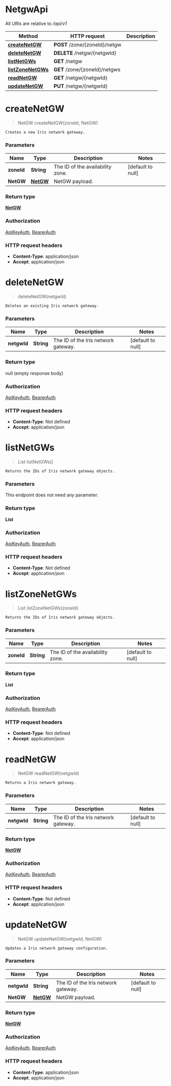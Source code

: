 # NetgwApi

All URIs are relative to */api/v1*

| Method | HTTP request | Description |
|------------- | ------------- | -------------|
| [**createNetGW**](NetgwApi.md#createNetGW) | **POST** /zone/{zoneId}/netgw |  |
| [**deleteNetGW**](NetgwApi.md#deleteNetGW) | **DELETE** /netgw/{netgwId} |  |
| [**listNetGWs**](NetgwApi.md#listNetGWs) | **GET** /netgw |  |
| [**listZoneNetGWs**](NetgwApi.md#listZoneNetGWs) | **GET** /zone/{zoneId}/netgws |  |
| [**readNetGW**](NetgwApi.md#readNetGW) | **GET** /netgw/{netgwId} |  |
| [**updateNetGW**](NetgwApi.md#updateNetGW) | **PUT** /netgw/{netgwId} |  |


<a name="createNetGW"></a>
# **createNetGW**
> NetGW createNetGW(zoneId, NetGW)



    Creates a new Iris network gateway.

### Parameters

|Name | Type | Description  | Notes |
|------------- | ------------- | ------------- | -------------|
| **zoneId** | **String**| The ID of the availability zone. | [default to null] |
| **NetGW** | [**NetGW**](../Models/NetGW.md)| NetGW payload. | |

### Return type

[**NetGW**](../Models/NetGW.md)

### Authorization

[ApiKeyAuth](../README.md#ApiKeyAuth), [BearerAuth](../README.md#BearerAuth)

### HTTP request headers

- **Content-Type**: application/json
- **Accept**: application/json

<a name="deleteNetGW"></a>
# **deleteNetGW**
> deleteNetGW(netgwId)



    Deletes an existing Iris network gateway.

### Parameters

|Name | Type | Description  | Notes |
|------------- | ------------- | ------------- | -------------|
| **netgwId** | **String**| The ID of the Iris network gateway. | [default to null] |

### Return type

null (empty response body)

### Authorization

[ApiKeyAuth](../README.md#ApiKeyAuth), [BearerAuth](../README.md#BearerAuth)

### HTTP request headers

- **Content-Type**: Not defined
- **Accept**: application/json

<a name="listNetGWs"></a>
# **listNetGWs**
> List listNetGWs()



    Returns the IDs of Iris network gateway objects.

### Parameters
This endpoint does not need any parameter.

### Return type

**List**

### Authorization

[ApiKeyAuth](../README.md#ApiKeyAuth), [BearerAuth](../README.md#BearerAuth)

### HTTP request headers

- **Content-Type**: Not defined
- **Accept**: application/json

<a name="listZoneNetGWs"></a>
# **listZoneNetGWs**
> List listZoneNetGWs(zoneId)



    Returns the IDs of Iris network gateway objects.

### Parameters

|Name | Type | Description  | Notes |
|------------- | ------------- | ------------- | -------------|
| **zoneId** | **String**| The ID of the availability zone. | [default to null] |

### Return type

**List**

### Authorization

[ApiKeyAuth](../README.md#ApiKeyAuth), [BearerAuth](../README.md#BearerAuth)

### HTTP request headers

- **Content-Type**: Not defined
- **Accept**: application/json

<a name="readNetGW"></a>
# **readNetGW**
> NetGW readNetGW(netgwId)



    Returns a Iris network gateway.

### Parameters

|Name | Type | Description  | Notes |
|------------- | ------------- | ------------- | -------------|
| **netgwId** | **String**| The ID of the Iris network gateway. | [default to null] |

### Return type

[**NetGW**](../Models/NetGW.md)

### Authorization

[ApiKeyAuth](../README.md#ApiKeyAuth), [BearerAuth](../README.md#BearerAuth)

### HTTP request headers

- **Content-Type**: Not defined
- **Accept**: application/json

<a name="updateNetGW"></a>
# **updateNetGW**
> NetGW updateNetGW(netgwId, NetGW)



    Updates a Iris network gateway configuration.

### Parameters

|Name | Type | Description  | Notes |
|------------- | ------------- | ------------- | -------------|
| **netgwId** | **String**| The ID of the Iris network gateway. | [default to null] |
| **NetGW** | [**NetGW**](../Models/NetGW.md)| NetGW payload. | |

### Return type

[**NetGW**](../Models/NetGW.md)

### Authorization

[ApiKeyAuth](../README.md#ApiKeyAuth), [BearerAuth](../README.md#BearerAuth)

### HTTP request headers

- **Content-Type**: application/json
- **Accept**: application/json

